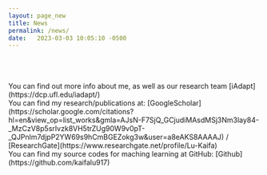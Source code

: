 ```yaml
---
layout: page_new
title: News
permalink: /news/
date:   2023-03-03 10:05:10 -0500
---
```



<br>
<br>
<br>
You can find out more info about me, as well as our research team [iAdapt](https://dcp.ufl.edu/iadapt/) <br>
You can find my research/publications at:
[GoogleScholar](https://scholar.google.com/citations?hl=en&view_op=list_works&gmla=AJsN-F7SjQ_GCjudiMAsdMSj3Nm3lay84-_MzCzV8p5srIvzk8VH5trZUg90W9v0pT-_QJPnlm7djpP2YW69s9hCmBGEZokg3w&user=a8eAKS8AAAAJ) /
[ResearchGate](https://www.researchgate.net/profile/Lu-Kaifa) <br>
You can find my source codes for maching learning at GitHub:
[Github](https://github.com/kaifalu917)
